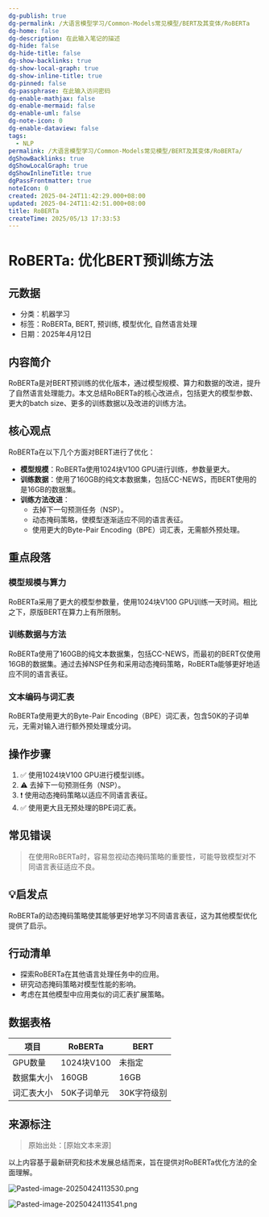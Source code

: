 ```yaml
---
dg-publish: true
dg-permalink: /大语言模型学习/Common-Models常见模型/BERT及其变体/RoBERTa
dg-home: false
dg-description: 在此输入笔记的描述
dg-hide: false
dg-hide-title: false
dg-show-backlinks: true
dg-show-local-graph: true
dg-show-inline-title: true
dg-pinned: false
dg-passphrase: 在此输入访问密码
dg-enable-mathjax: false
dg-enable-mermaid: false
dg-enable-uml: false
dg-note-icon: 0
dg-enable-dataview: false
tags:
  - NLP
permalink: /大语言模型学习/Common-Models常见模型/BERT及其变体/RoBERTa/
dgShowBacklinks: true
dgShowLocalGraph: true
dgShowInlineTitle: true
dgPassFrontmatter: true
noteIcon: 0
created: 2025-04-24T11:42:29.000+08:00
updated: 2025-04-24T11:42:51.000+08:00
title: RoBERTa
createTime: 2025/05/13 17:33:53
---
```




# RoBERTa: 优化BERT预训练方法 

## 元数据
- 分类：机器学习
- 标签：RoBERTa, BERT, 预训练, 模型优化, 自然语言处理
- 日期：2025年4月12日


## 内容简介
RoBERTa是对BERT预训练的优化版本，通过模型规模、算力和数据的改进，提升了自然语言处理能力。本文总结RoBERTa的核心改进点，包括更大的模型参数、更大的batch size、更多的训练数据以及改进的训练方法。


## 核心观点
RoBERTa在以下几个方面对BERT进行了优化：

- **模型规模**：RoBERTa使用1024块V100 GPU进行训练，参数量更大。
- **训练数据**：使用了160GB的纯文本数据集，包括CC-NEWS，而BERT使用的是16GB的数据集。
- **训练方法改进**：
  - 去掉下一句预测任务（NSP）。
  - 动态掩码策略，使模型逐渐适应不同的语言表征。
  - 使用更大的Byte-Pair Encoding（BPE）词汇表，无需额外预处理。


## 重点段落

### 模型规模与算力
RoBERTa采用了更大的模型参数量，使用1024块V100 GPU训练一天时间。相比之下，原版BERT在算力上有所限制。


### 训练数据与方法
RoBERTa使用了160GB的纯文本数据集，包括CC-NEWS，而最初的BERT仅使用16GB的数据集。通过去掉NSP任务和采用动态掩码策略，RoBERTa能够更好地适应不同的语言表征。


### 文本编码与词汇表
RoBERTa使用更大的Byte-Pair Encoding（BPE）词汇表，包含50K的子词单元，无需对输入进行额外预处理或分词。


## 操作步骤
1. ✅ 使用1024块V100 GPU进行模型训练。
2. ⚠ 去掉下一句预测任务（NSP）。
3. ❗ 使用动态掩码策略以适应不同语言表征。
4. ✅ 使用更大且无预处理的BPE词汇表。


## 常见错误
> 在使用RoBERTa时，容易忽视动态掩码策略的重要性，可能导致模型对不同语言表征适应不良。


## 💡启发点
RoBERTa的动态掩码策略使其能够更好地学习不同语言表征，这为其他模型优化提供了启示。


## 行动清单
- 探索RoBERTa在其他语言处理任务中的应用。
- 研究动态掩码策略对模型性能的影响。
- 考虑在其他模型中应用类似的词汇表扩展策略。


## 数据表格
| 项目        | RoBERTa             | BERT               |
|-------------|---------------------|--------------------|
| GPU数量     | 1024块V100          | 未指定             |
| 数据集大小  | 160GB               | 16GB               |
| 词汇表大小  | 50K子词单元         | 30K字符级别        |


## 来源标注
> 原始出处：[原始文本来源]

以上内容基于最新研究和技术发展总结而来，旨在提供对RoBERTa优化方法的全面理解。

![Pasted-image-20250424113530.png](/img/user/附件/Pasted-image-20250424113530.png)

![Pasted-image-20250424113541.png](/img/user/附件/Pasted-image-20250424113541.png)
